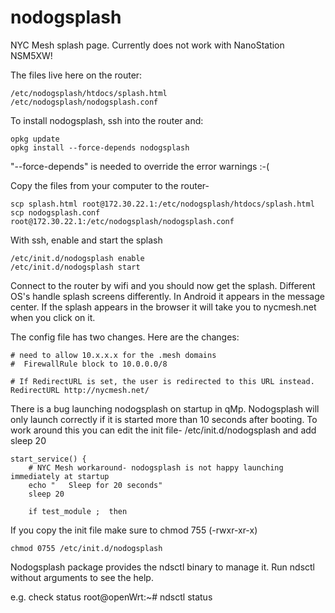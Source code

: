 # nodogsplash

NYC Mesh splash page. Currently does not work with NanoStation NSM5XW!

The files live here on the router:

```
/etc/nodogsplash/htdocs/splash.html
/etc/nodogsplash/nodogsplash.conf
```

To install nodogsplash, ssh into the router and:
 
```
opkg update
opkg install --force-depends nodogsplash
```

"--force-depends" is needed to override the error warnings :-(

Copy the files from your computer to the router-
```
scp splash.html root@172.30.22.1:/etc/nodogsplash/htdocs/splash.html
scp nodogsplash.conf root@172.30.22.1:/etc/nodogsplash/nodogsplash.conf
```

With ssh, enable and start the splash
```
/etc/init.d/nodogsplash enable
/etc/init.d/nodogsplash start
```

Connect to the router by wifi and you should now get the splash. Different OS's handle splash screens differently. In Android it appears in the message center. If the splash appears in the browser it will take you to nycmesh.net when you click on it.


The config file has two changes. Here are the changes:

```
# need to allow 10.x.x.x for the .mesh domains
#  FirewallRule block to 10.0.0.0/8
```
```
# If RedirectURL is set, the user is redirected to this URL instead.
RedirectURL http://nycmesh.net/
```

There is a bug launching nodogsplash on startup in qMp. Nodogsplash will only launch correctly if it is started more than 10 seconds after booting. To work around this you can edit the init file- /etc/init.d/nodogsplash and add sleep 20 

```
start_service() {
	# NYC Mesh workaround- nodogsplash is not happy launching immediately at startup
	echo "   Sleep for 20 seconds"
	sleep 20

	if test_module ;  then
```
If you copy the init file make sure to chmod 755 (-rwxr-xr-x)
```
chmod 0755 /etc/init.d/nodogsplash
```

Nodogsplash package provides the ndsctl binary to manage it. Run ndsctl without arguments to see the help.

e.g. check status
root@openWrt:~# ndsctl status